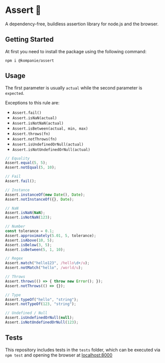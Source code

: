 # Assert 🟰

A dependency-free, buildless assertion library for node.js and the browser.

## Getting Started

At first you need to install the package using the following command:

```console
npm i @kompanie/assert
```

## Usage

The first parameter is usually `actual` while the second parameter is `expected`.

Exceptions to this rule are:

* `Assert.fail()`
* `Assert.isNaN(actual)`
* `Assert.isNotNaN(actual)`
* `Assert.isBetween(actual, min, max)`
* `Assert.throws(fn)`
* `Assert.notThrows(fn)`
* `Assert.isUndefinedOrNull(actual)`
* `Assert.isNotUndefinedOrNull(actual)`

```js
// Equality
Assert.equal(5, 5);
Assert.notEqual(5, 10);

// Fail
Assert.fail();

// Instance
Assert.instanceOf(new Date(), Date);
Assert.notInstanceOf({}, Date);

// NaN
Assert.isNaN(NaN);
Assert.isNotNaN(123);

// Number
const tolerance = 0.1;
Assert.approximately(5.01, 5, tolerance);
Assert.isAbove(10, 5);
Assert.isBelow(3, 5);
Assert.isBetween(5, 1, 10);

// Regex
Assert.match("hello123", /hello\d+/u);
Assert.notMatch("hello", /world/u);

// Throws
Assert.throws(() => { throw new Error(); });
Assert.notThrows(() => {});

// Type
Assert.typeOf("hello", "string");
Assert.notTypeOf(123, "string");

// Undefined / Null
Assert.isUndefinedOrNull(null);
Assert.isNotUndefinedOrNull(123);
```

## Tests

This repository includes tests in the `tests` folder, which can be executed via `npm test` and opening the browser at [localhost:8000](http://localhost:8000/tests)
